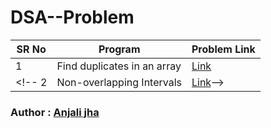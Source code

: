 # DSA--Problem

SR No   | Program | Problem Link  
--- | --- | ---
1 | Find duplicates in an array | [Link](https://practice.geeksforgeeks.org/problems/find-duplicates-in-an-array/1?page=1&category[]=ArrayssortBy=submissions)
<!-- 2 | Non-overlapping Intervals | [Link](https://leetcode.com/problems/non-overlapping-intervals/)-->


### Author : [Anjali jha](https://github.com/Anjalijha12345)